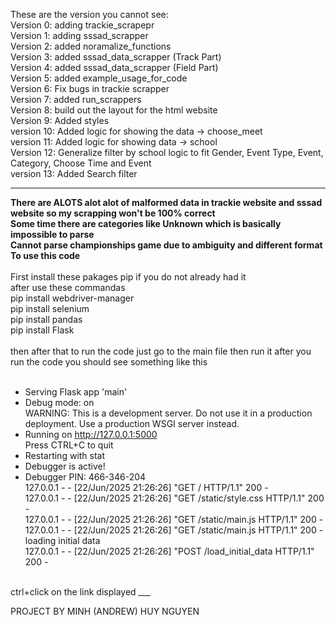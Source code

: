 These are the version you cannot see:<br>
Version 0: adding trackie_scrapepr<br>
Version 1: adding sssad_scrapper<br>
Version 2: added noramalize_functions<br>
Version 3: added sssad_data_scrapper (Track Part)<br>
Version 4: added sssad_data_scrapper (Field Part)<br>
Version 5: added example_usage_for_code<br>
Version 6: Fix bugs in trackie scrapper<br>
Version 7: added run_scrappers<br>
Version 8: build out the layout for the html website<br>
Version 9: Added styles<br>
version 10: Added logic for showing the data -> choose_meet<br>
version 11: Added logic for showing data -> school<br>
Version 12: Generalize filter by school logic to fit Gender, Event Type, Event, Category, Choose Time and Event<br>
version 13: Added Search filter<br>
___

**There are ALOTS alot alot of malformed data in trackie website and sssad website so my scrapping won't be 100% correct**
<br>
**Some time there are categories like Unknown which is basically impossible to parse**
<br>
**Cannot parse championships game due to ambiguity and different format**
<br>
**To use this code**
<br>
<br>
First install these pakages
pip if you do not already had it<br>
after use these commandas <br>
pip install webdriver-manager <br>
pip install selenium <br>
pip install pandas <br>
pip install Flask <br><br>
then after that to run the code just go to the main file then run it 
after you run the code you should see something like this
<br><br>
 * Serving Flask app 'main' <br>
 * Debug mode: on <br>
WARNING: This is a development server. Do not use it in a production deployment. Use a production WSGI server instead. <br>
 * Running on http://127.0.0.1:5000 <br>
Press CTRL+C to quit <br>
 * Restarting with stat <br>
 * Debugger is active! <br>
 * Debugger PIN: 466-346-204 <br>
127.0.0.1 - - [22/Jun/2025 21:26:26] "GET / HTTP/1.1" 200 - <br>
127.0.0.1 - - [22/Jun/2025 21:26:26] "GET /static/style.css HTTP/1.1" 200 - <br>
127.0.0.1 - - [22/Jun/2025 21:26:26] "GET /static/main.js HTTP/1.1" 200 - <br>
127.0.0.1 - - [22/Jun/2025 21:26:26] "GET /static/main.js HTTP/1.1" 200 - <br>
loading initial data <br>
127.0.0.1 - - [22/Jun/2025 21:26:26] "POST /load_initial_data HTTP/1.1" 200 - <br>
<br>
ctrl+click on the link displayed
___

PROJECT BY MINH (ANDREW) HUY NGUYEN
